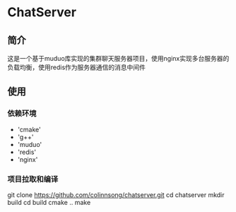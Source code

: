 # ChatServer

## 简介
这是一个基于muduo库实现的集群聊天服务器项目，使用nginx实现多台服务器的负载均衡，使用redis作为服务器通信的消息中间件

## 使用

### 依赖环境
* 'cmake'
* 'g++'
* 'muduo'
* 'redis'
* 'nginx'

### 项目拉取和编译
git clone https://github.com/colinnsong/chatserver.git
cd chatserver
mkdir build
cd build
cmake ..
make
